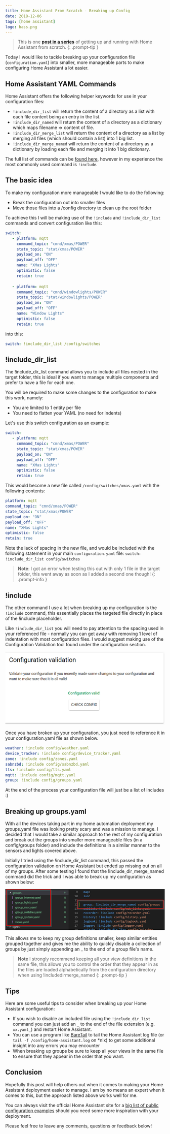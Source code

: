 ```yaml
---
title: Home Assistant From Scratch - Breaking up Config
date: 2018-12-06
tags: [home assistant]
logo: hass.png
---
```


> This is one **[post in a series](/blog/2018/2018-06-27/post/)** of getting up and running with Home Assistant from scratch.
{: .prompt-tip }

Today I would like to tackle breaking up your configuration file (`configuration.yaml`) into smaller, more manageable parts to make configuring Home Assistant a lot easier.

## Home Assistant YAML Commands
Home Assistant offers the following helper keywords for use in your configuration files:

- `!include_dir_list` will return the content of a directory as a list with each file content being an entry in the list.
- `!include_dir_named` will return the content of a directory as a dictionary which maps filename => content of file.
- `!include_dir_merge_list` will return the content of a directory as a list by merging all files (which should contain a list) into 1 big list.
- `!include_dir_merge_named` will return the content of a directory as a dictionary by loading each file and merging it into 1 big dictionary.

The full list of commands can be [found here](https://www.home-assistant.io/docs/configuration/splitting_configuration/), however in my experience the most commonly used command is `!include`.

## The basic idea
To make my configuration more manageable I would like to do the following:

- Break the configuration out into smaller files
- Move those files into a /config directory to clean up the root folder

To achieve this I will be making use of the `!include` and `!include_dir_list` commands and convert configuration like this:

```yaml
switch:
   - platform: mqtt
     command_topic: "cmnd/xmas/POWER"
     state_topic: "stat/xmas/POWER"
     payload_on: "ON"
     payload_off: "OFF"
     name: "XMas Lights"
     optimistic: false
     retain: true

   - platform: mqtt
     command_topic: "cmnd/windowlights/POWER"
     state_topic: "stat/windowlights/POWER"
     payload_on: "ON"
     payload_off: "OFF"
     name: "Window Lights"
     optimistic: false
     retain: true
```

into this:

```yaml
switch: !include_dir_list /config/switches
```

## !include_dir_list
The !include_dir_list command allows you to include all files nested in the target folder, this is ideal if you want to manage multiple components and prefer to have a file for each one.

You will be required to make some changes to the configuration to make this work, namely:

- You are limited to 1 entity per file
- You need to flatten your YAML (no need for indents)

Let's use this switch configuration as an example:

```yaml
switch:
   - platform: mqtt
     command_topic: "cmnd/xmas/POWER"
     state_topic: "stat/xmas/POWER"
     payload_on: "ON"
     payload_off: "OFF"
     name: "XMas Lights"
     optimistic: false
     retain: true
```

This would become a new file called `/config/switches/xmas.yaml` with the following contents:

```yaml
platform: mqtt
command_topic: "cmnd/xmas/POWER"
state_topic: "stat/xmas/POWER"
payload_on: "ON"
payload_off: "OFF"
name: "XMas Lights"
optimistic: false
retain: true
```

Note the lack of spacing in the new file, and would be included with the following statement in your main `configuration.yaml` file: `switch: !include_dir_list config/switches`

> **Note**: I got an error when testing this out with only 1 file in the target folder, this went away as soon as I added a second one though!
{: .prompt-info }

## !include
The other command I use a lot when breaking up my configuration is the `!include` command, this essentially places the targeted file directly in place of the !include placeholder.

Like `!include_dir_list` you will need to pay attention to the spacing used in your referenced file - normally you can get away with removing 1 level of indentation with most configuration files. I would suggest making use of the Configuration Validation tool found under the configuration section.

<img src="./001.png" alt="" />

Once you have broken up your configuration, you just need to reference it in your configuration.yaml file as shown below.

```yaml
weather: !include config/weather.yaml
device_tracker: !include config/device_tracker.yaml
zone: !include config/zones.yaml
sabnzbd: !include config/sabnzbd.yaml
tts: !include config/tts.yaml
mqtt: !include config/mqtt.yaml
group: !include config/groups.yaml
```

At the end of the process your configuration file will just be a list of includes :)

## Breaking up groups.yaml
With all the devices taking part in my home automation deployment my groups.yaml file was looking pretty scary and was a mission to manage. I decided that I would take a similar approach to the rest of my configuration and break out the groups into smaller more manageable files (in a config/groups folder) and include the definitions in a similar manner to the sensors and lights covered above.

Initially I tried using the !include_dir_list command, this passed the configuration validation on Home Assistant but ended up missing out on all of my groups. After some testing I found that the !include_dir_merge_named command did the trick and I was able to break up my configuration as shown below:

<img src="./002.png" alt="" />

This allows me to keep my group definitions smaller, keep similar entities grouped together and gives me the ability to quickly disable a collection of groups by just simply appending an _ to the end of a group file's name.

> **Note** I strongly recommend keeping all your view definitions in the same file, this allows you to control the order that they appear in as the files are loaded alphabetically from the configuration directory when using !includedirmerge_named
{: .prompt-tip }

## Tips
Here are some useful tips to consider when breaking up your Home Assistant configuration:

- If you wish to disable an included file using the `!include_dir_list` command you can just add an `_` to the end of the file extension (e.g. `xx.yaml_`) and restart Home Assistant.
- You can use a program like [BareTail](https://www.baremetalsoft.com/baretail/) to tail the Home Assistant log file (or `tail -f /config/home-assistant.log` on *nix) to get some additional insight into any errors you may encounter
- When breaking up groups be sure to keep all your views in the same file to ensure that they appear in the order that you want.

## Conclusion
Hopefully this post will help others out when it comes to making your Home Assistant deployment easier to manage. I am by no means an expert when it comes to this, but the approach listed above works well for me.

You can always visit the official Home Assistant site for a [big list of public configuration examples](https://www.home-assistant.io/examples#example-configurationyaml) should you need some more inspiration with your deployment.

Please feel free to leave any comments, questions or feedback below!
